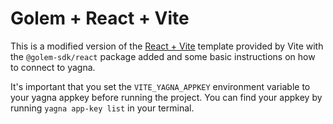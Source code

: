 # Golem + React + Vite

This is a modified version of the [React + Vite](https://vite.new/react) template provided by Vite with the `@golem-sdk/react` package added and some basic instructions on how to connect to yagna.

It's important that you set the `VITE_YAGNA_APPKEY` environment variable to your yagna appkey before running the project. You can find your appkey by running `yagna app-key list` in your terminal.
